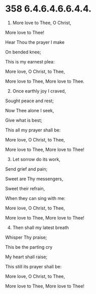 # 358 6.4.6.4.6.6.4.4.

1.  More love to Thee, O Christ,

More love to Thee!

Hear Thou the prayer I make

On bended knee;

This is my earnest plea:

More love, O Christ, to Thee,

More love to Thee, More love to Thee.

2.  Once earthly joy I craved,

Sought peace and rest;

Now Thee alone I seek,

Give what is best;

This all my prayer shall be:

More love, O Christ, to Thee,

More love to Thee, More love to Thee!

3.  Let sorrow do its work,

Send grief and pain;

Sweet are Thy messengers,

Sweet their refrain,

When they can sing with me:

More love, O Christ, to Thee,

More love to Thee, More love to Thee!

4.  Then shall my latest breath

Whisper Thy praise;

This be the parting cry

My heart shall raise;

This still its prayer shall be:

More love, O Christ, to Thee,

More love to Thee, More love to Thee!

